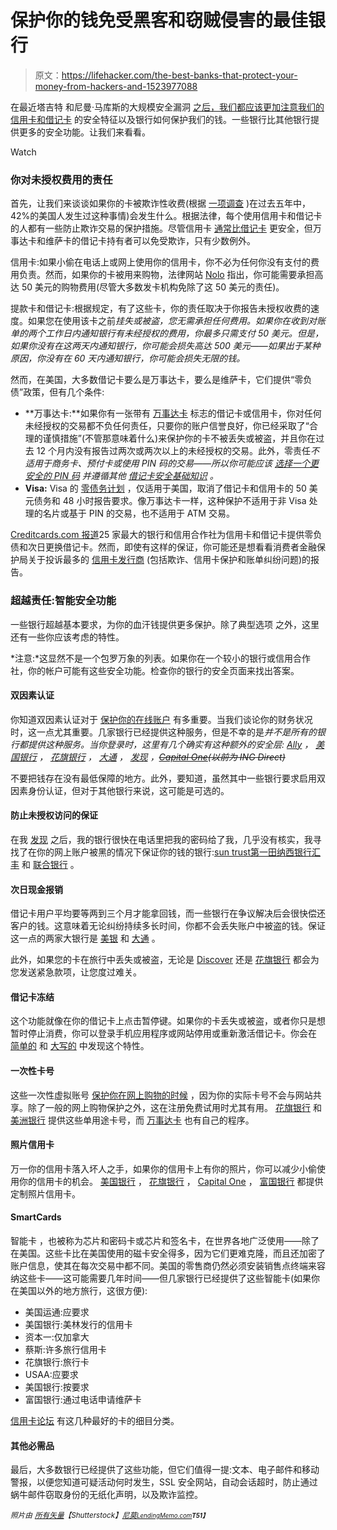 # 保护你的钱免受黑客和窃贼侵害的最佳银行

> 原文：<https://lifehacker.com/the-best-banks-that-protect-your-money-from-hackers-and-1523977088>

在最近塔吉特 和尼曼·马库斯的大规模安全漏洞 [之后，我们都应该更加注意我们的](https://lifehacker.com/target-hacked-credit-cards-and-private-data-for-40-mil-1486402421) [信用卡和借记卡](http://lifehacker.com/debit-cards-vs-credit-cards-your-best-arguments-1496414950) 的安全特征以及银行如何保护我们的钱。一些银行比其他银行提供更多的安全功能。让我们来看看。

Watch

### 你对未授权费用的责任

首先，让我们来谈谈如果你的卡被欺诈性收费(根据 [一项调查](http://www.aciworldwide.com/news-and-events/press-releases/annual-aci-worldwide-global-fraud-report-finds-one-in-four-consumers-victims-of-card-fraud.aspx) )在过去五年中，42%的美国人发生过这种事情)会发生什么。根据法律，每个使用信用卡和借记卡的人都有一些防止欺诈交易的保护措施。尽管信用卡 [通常比借记卡](http://www.pirg.org/consumer/banks/debit/debitcards1.htm) 更安全，但万事达卡和维萨卡的借记卡持有者可以免受欺诈，只有少数例外。

信用卡:如果小偷在电话上或网上使用你的信用卡，你不必为任何你没有支付的费用负责。然而，如果你的卡被用来购物，法律网站 [Nolo](http://www.nolo.com/legal-encyclopedia/unauthorized-credit-debit-card-charges-29654.html) 指出，你可能需要承担高达 50 美元的购物费用(尽管大多数发卡机构免除了这 50 美元的责任)。

提款卡和借记卡:根据规定，有了这些卡，你的责任取决于你报告未授权收费的速度。如果您在使用该卡之前*挂失或被盗，您无需承担任何费用。如果你在收到对账单的两个工作日内通知银行有未经授权的费用，你最多只需支付 50 美元。但是，如果你没有在这两天内通知银行，你可能会损失高达 500 美元——如果出于某种原因，你没有在 60 天内通知银行，你可能会损失无限的钱。*

然而，在美国，大多数借记卡要么是万事达卡，要么是维萨卡，它们提供“零负债”政策，但有几个条件:

*   **万事达卡:**如果你有一张带有 [万事达卡](http://www.mastercard.us/zero-liability.html) 标志的借记卡或信用卡，你对任何未经授权的交易都不负任何责任，只要你的账户信誉良好，你已经采取了“合理的谨慎措施”(不管那意味着什么)来保护你的卡不被丢失或被盗，并且你在过去 12 个月内没有报告过两次或两次以上的未经授权的交易。此外，零责任*不适用于商务卡、预付卡或使用 PIN 码的交易——所以你可能应该 [选择一个更安全的 PIN 码](http://lifehacker.com/you-should-probably-change-your-pin-now-here-s-how-to-5889565) 并遵循其他 [借记卡安全基础知识](http://lifehacker.com/how-to-avoid-getting-screwed-when-using-your-debit-card-5734973) 。*
*   **Visa:** Visa 的 [零债务计划](http://usa.visa.com/merchants/protect-your-business/zero-liability/index.jsp) ，仅适用于美国，取消了借记卡和信用卡的 50 美元债务和 48 小时报告要求。像万事达卡一样，这种保护不适用于非 Visa 处理的名片或基于 PIN 的交易，也不适用于 ATM 交易。

[Creditcards.com 报道](http://www.creditcards.com/credit-card-news/4-keys-zero-liability-policies-debit-credit-1282.php)25 家最大的银行和信用合作社为信用卡和借记卡提供零负债和次日更换借记卡。然而，即使有这样的保证，你可能还是想看看消费者金融保护局关于投诉最多的 [信用卡发行商](http://www.marylandpirg.org/reports/mdp/credit-cards-consumer-complaints) (包括欺诈、信用卡保护和账单纠纷问题)的报告。

### 超越责任:智能安全功能

一些银行超越基本要求，为你的血汗钱提供更多保护。除了典型选项 之外，这里还有一些你应该考虑的特性。

*注意:*这显然不是一个包罗万象的列表。如果你在一个较小的银行或信用合作社，你的帐户可能有这些安全功能。检查你的银行的安全页面来找出答案。

#### 双因素认证

你知道双因素认证对于 [保护你的在线账户](https://lifehacker.com/heres-everywhere-you-should-enable-two-factor-authentic-5938565) 有多重要。当我们谈论你的财务状况时，这一点尤其重要。几家银行已经提供这种服务，但是不幸的是*并不是所有的银行都提供这种服务。当你登录时，这里有几个确实有这种额外的安全层: [Ally](http://www.ally.com) ， [美国银行](https://www.bankofamerica.com) ， [花旗银行](http://citibank.com) ， [大通](http://chase.com) ， [发现](http://discover.com) ，[~~Capital One~~](https://home.capitalone360.com/)~~(以前为 ING Direct)~~*

不要把钱存在没有最低保障的地方。此外，要知道，虽然其中一些银行要求启用双因素身份认证，但对于其他银行来说，这可能是可选的。

#### 防止未授权访问的保证

在我 [发现](https://lifehacker.com/how-hackable-is-your-bank-account-call-customer-servic-5970357) 之后，我的银行很快在电话里把我的密码给了我，几乎没有核实，我寻找了在你的网上账户被黑的情况下保证你的钱的银行:[sun trust](https://www.suntrust.com/)[第一田纳西银行](https://www.firsttennessee.com/)[汇丰](http://www.us.hsbc.com/1/2/home/personal-banking) 和 [联合银行](http://ally.com/) 。

#### 次日现金报销

借记卡用户平均要等两到三个月才能拿回钱，而一些银行在争议解决后会很快偿还客户的钱。这意味着无论纠纷持续多长时间，你都不会丢失账户中被盗的钱。保证这一点的两家大银行是 [美银](https://www.bankofamerica.com/) 和 [大通](http://chase.com/) 。

此外，如果您的卡在旅行中丢失或被盗，无论是 [Discover](http://discover.com) 还是 [花旗银行](http://citibank.com) 都会为您发送紧急款项，让您度过难关。

#### 借记卡冻结

这个功能就像在你的借记卡上点击暂停键。如果你的卡丢失或被盗，或者你只是想暂时停止消费，你可以登录手机应用程序或网站停用或重新激活借记卡。你会在 [简单的](https://www.simple.com/banking/) 和 [大写的](https://helpcenter.capitalone360.com/bnk/Topic.aspx?category=EOSECURE#FBNKEOCD30) 中发现这个特性。

#### 一次性卡号

这些一次性虚拟账号 [保护你在网上购物的时候](https://lifehacker.com/use-virtual-credit-card-numbers-to-shop-safely-online-5831160) ，因为你的实际卡号不会与网站共享。除了一般的网上购物保护之外，这在注册免费试用时尤其有用。 [花旗银行](http://citibank.com) 和 [美洲银行](http://bankofamerica.com) 提供这些单用途卡号，而 [万事达卡](http://www.mastercard.us/securecode.html) 也有自己的程序。

#### 照片信用卡

万一你的信用卡落入坏人之手，如果你的信用卡上有你的照片，你可以减少小偷使用你的信用卡的机会。 [美国银行](http://bankofamerica.com) ， [花旗银行](http://citibank.com) ， [Capital One](http://capitalone.com) ， [富国银行](http://wellsfargo.com) 都提供定制照片信用卡。

#### SmartCards

智能卡 ，也被称为芯片和密码卡或芯片和签名卡，在世界各地广泛使用——除了在美国。这些卡比在美国使用的磁卡安全得多，因为它们更难克隆，而且还加密了账户信息，使其在每次交易中都不同。美国的零售商仍然必须安装销售点终端来容纳这些卡——这可能需要几年时间——但几家银行已经提供了这些智能卡(如果你在美国以外的地方旅行，这很方便):

*   美国运通:应要求
*   美国银行:美林发行的信用卡
*   资本一:仅加拿大
*   蔡斯:许多旅行信用卡
*   花旗银行:旅行卡
*   USAA:应要求
*   美国银行:按要求
*   富国银行:通过电话申请维萨卡

[信用卡论坛](http://creditcardforum.com/blog/chip-and-pin-credit-cards-usa/) 有这几种最好的卡的细目分类。

#### 其他必需品

最后，大多数银行已经提供了这些功能，但它们值得一提:文本、电子邮件和移动警报，以便您知道可疑活动何时发生，SSL 安全网站，自动会话超时，防止通过蜗牛邮件窃取身份的无纸化声明，以及欺诈监控。

<small>*照片由*</small> [<small>*所有矢量*</small>](http://www.shutterstock.com/pic.mhtml?id=75509479&src=id)<small>*【Shutterstock】*</small>[<small>*尼莫*</small>](http://pixabay.com/en/electronic-card-golden-money-zero-35165/)<small>*[<small>*LendingMemo.com*</small>](http://www.flickr.com/photos/92802060@N06/11942973564/in/photolist-jcmRXj-bjoGJK-9X27GB-cDoecy-dSeXRu-dSeXYb-dS9qtP-dS9o8p-dSeQV9-dSeQRs-dSf3cu-dvCa2b-dSePxf-dS9eEr-dAuDqv-anbY8D-dSeNvf-dS9dAg-9PCWhX-dS9dFk-dS9dJa-btCtN8-coTWBG-cEhjoC-fKvyRU-hMm9rC-8svQGd-8N4AVD-9qu5uN-7YY4d7-bwh7no-94MQLu-iNBVuZ-b8a5ii-b8a2aX-8RK5jA-8BMY87-9gYj9s-8SPdCa-c6dTqS-9jtct5-93JfkH-bnLiaZ-9PvnwQ-9P5RSz-dAPegg-hSS5tz-dPcqJ1-ipzNZA-9fYPSj-9e8gAw)<small>**T51】**</small>*</small>